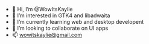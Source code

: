 - 👋 Hi, I’m @WowItsKaylie
- 👀 I’m interested in GTK4 and libadwaita
- 🌱 I’m currently learning web and desktop developent
- 💞️ I’m looking to collaborate on UI apps
- 📫 wowitskaylie@gmail.com

<!---
WowItsKaylie/WowItsKaylie is a ✨ special ✨ repository because its `README.md` (this file) appears on your GitHub profile.
You can click the Preview link to take a look at your changes.
--->
